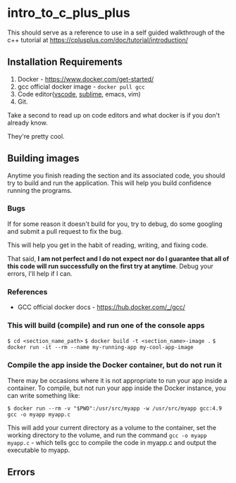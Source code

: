 # intro_to_c_plus_plus

This should serve as a reference to use in a self guided walkthrough of the c++ tutorial at <https://cplusplus.com/doc/tutorial/introduction/>

## Installation Requirements

1. Docker - https://www.docker.com/get-started/
2. gcc official docker image - `docker pull gcc`
2. Code editor([vscode](https://code.visualstudio.com), [sublime](https://www.sublimetext.com/download), emacs, vim)
3. Git.

Take a second to read up on code editors and what docker is if you don't already know.

They're pretty cool.

## Building images

Anytime you finish reading the section and its associated code, you should try to build and run the application. This will help you build confidence running the programs.

### Bugs
If for some reason it doesn't build for you, try to debug, do some googling and submit a pull request to fix the bug.

This will help you get in the habit of reading, writing, and fixing code.

That said, **I am not perfect and I do not expect nor do I guarantee that all of this code will run successfully on the first try at anytime**. Debug your errors, I'll help if I can.

### References

- GCC official docker docs - <https://hub.docker.com/_/gcc/>

### This will build (compile) and run one of the console apps

`$ cd <section_name_path>`
`$ docker build -t <section_name>-image .`
`$ docker run -it --rm --name my-running-app my-cool-app-image`

### Compile the app inside the Docker container, but do not run it

There may be occasions where it is not appropriate to run your app inside a container. To compile, but not run your app inside the Docker instance, you can write something like:

`$ docker run --rm -v "$PWD":/usr/src/myapp -w /usr/src/myapp gcc:4.9 gcc -o myapp myapp.c`

This will add your current directory as a volume to the container, set the working directory to the volume, and run the command `gcc -o myapp myapp.c` - which tells gcc to compile the code in myapp.c and output the executable to myapp.

## Errors